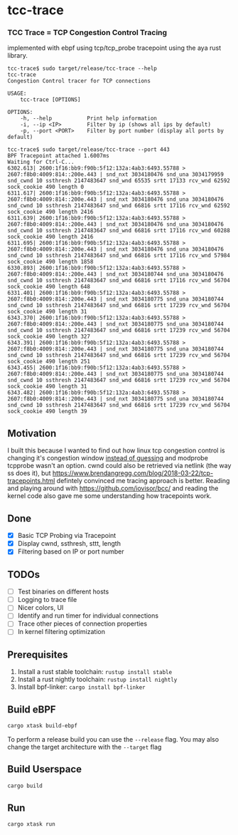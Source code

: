 # tcc-trace

### TCC Trace = TCP Congestion Control Tracing
implemented with ebpf using tcp/tcp_probe tracepoint using the aya rust library.

```
tcc-trace$ sudo target/release/tcc-trace --help
tcc-trace 
Congestion Control tracer for TCP connections

USAGE:
    tcc-trace [OPTIONS]

OPTIONS:
    -h, --help           Print help information
    -i, --ip <IP>        Filter by ip (shows all ips by default)
    -p, --port <PORT>    Filter by port number (display all ports by default)

tcc-trace$ sudo target/release/tcc-trace --port 443
BPF Tracepoint attached 1.6007ms
Waiting for Ctrl-C...
6302.613| 2600:1f16:bb9:f90b:5f12:132a:4ab3:6493.55788 > 2607:f8b0:4009:814::200e.443 | snd_nxt 3034180476 snd_una 3034179959 snd_cwnd 10 ssthresh 2147483647 snd_wnd 65535 srtt 17133 rcv_wnd 62592 sock_cookie 490 length 0
6311.617| 2600:1f16:bb9:f90b:5f12:132a:4ab3:6493.55788 > 2607:f8b0:4009:814::200e.443 | snd_nxt 3034180476 snd_una 3034180476 snd_cwnd 10 ssthresh 2147483647 snd_wnd 66816 srtt 17116 rcv_wnd 62592 sock_cookie 490 length 2416
6311.639| 2600:1f16:bb9:f90b:5f12:132a:4ab3:6493.55788 > 2607:f8b0:4009:814::200e.443 | snd_nxt 3034180476 snd_una 3034180476 snd_cwnd 10 ssthresh 2147483647 snd_wnd 66816 srtt 17116 rcv_wnd 60288 sock_cookie 490 length 2416
6311.695| 2600:1f16:bb9:f90b:5f12:132a:4ab3:6493.55788 > 2607:f8b0:4009:814::200e.443 | snd_nxt 3034180476 snd_una 3034180476 snd_cwnd 10 ssthresh 2147483647 snd_wnd 66816 srtt 17116 rcv_wnd 57984 sock_cookie 490 length 1858
6330.893| 2600:1f16:bb9:f90b:5f12:132a:4ab3:6493.55788 > 2607:f8b0:4009:814::200e.443 | snd_nxt 3034180744 snd_una 3034180476 snd_cwnd 10 ssthresh 2147483647 snd_wnd 66816 srtt 17116 rcv_wnd 56704 sock_cookie 490 length 648
6331.401| 2600:1f16:bb9:f90b:5f12:132a:4ab3:6493.55788 > 2607:f8b0:4009:814::200e.443 | snd_nxt 3034180775 snd_una 3034180744 snd_cwnd 10 ssthresh 2147483647 snd_wnd 66816 srtt 17239 rcv_wnd 56704 sock_cookie 490 length 31
6343.370| 2600:1f16:bb9:f90b:5f12:132a:4ab3:6493.55788 > 2607:f8b0:4009:814::200e.443 | snd_nxt 3034180775 snd_una 3034180744 snd_cwnd 10 ssthresh 2147483647 snd_wnd 66816 srtt 17239 rcv_wnd 56704 sock_cookie 490 length 327
6343.391| 2600:1f16:bb9:f90b:5f12:132a:4ab3:6493.55788 > 2607:f8b0:4009:814::200e.443 | snd_nxt 3034180775 snd_una 3034180744 snd_cwnd 10 ssthresh 2147483647 snd_wnd 66816 srtt 17239 rcv_wnd 56704 sock_cookie 490 length 251
6343.455| 2600:1f16:bb9:f90b:5f12:132a:4ab3:6493.55788 > 2607:f8b0:4009:814::200e.443 | snd_nxt 3034180775 snd_una 3034180744 snd_cwnd 10 ssthresh 2147483647 snd_wnd 66816 srtt 17239 rcv_wnd 56704 sock_cookie 490 length 31
6343.482| 2600:1f16:bb9:f90b:5f12:132a:4ab3:6493.55788 > 2607:f8b0:4009:814::200e.443 | snd_nxt 3034180775 snd_una 3034180744 snd_cwnd 10 ssthresh 2147483647 snd_wnd 66816 srtt 17239 rcv_wnd 56704 sock_cookie 490 length 39
```

## Motivation
I built this because I wanted to find out how linux tcp congestion control is changing it's congestion window
[instead of guessing](https://github.com/sirupsen/initcwnd) and modprobe tcpprobe wasn't an option.
cwnd could also be retrieved via netlink (the way ss does it),
but https://www.brendangregg.com/blog/2018-03-22/tcp-tracepoints.html defintely convinced me tracing approach
is better. Reading and playing around with https://github.com/iovisor/bcc/ and reading the kernel code
also gave me some understanding how tracepoints work.

## Done
- [x] Basic TCP Probing via Tracepoint
- [x] Display cwnd, ssthresh, sttt, length
- [x] Filtering based on IP or port number

## TODOs
- [ ] Test binaries on different hosts
- [ ] Logging to trace file
- [ ] Nicer colors, UI
- [ ] Identify and run timer for individual connections
- [ ] Trace other pieces of connection properties
- [ ] In kernel filtering optimization

## Prerequisites

1. Install a rust stable toolchain: `rustup install stable`
1. Install a rust nightly toolchain: `rustup install nightly`
1. Install bpf-linker: `cargo install bpf-linker`

## Build eBPF

```bash
cargo xtask build-ebpf
```

To perform a release build you can use the `--release` flag.
You may also change the target architecture with the `--target` flag

## Build Userspace

```bash
cargo build
```

## Run

```bash
cargo xtask run
```
